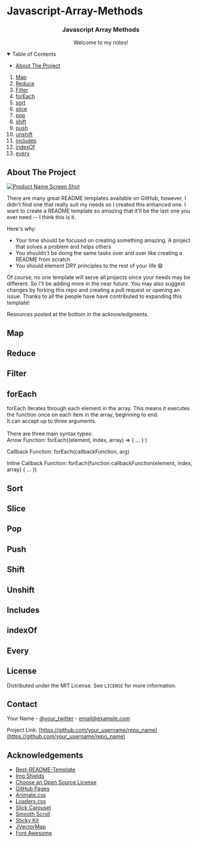 # Javascript-Array-Methods

<h3 align="center">Javascript Array Methods</h3>

<p align="center">
    Welcome to my notes!
    <br />
</p>



<!-- TABLE OF CONTENTS -->
<details open="open">
  <summary>Table of Contents</summary>
  <ul>
    <li>
      <a href="#about-the-project">About The Project</a>
  </ul>
      <ul>
      </ul>
    <ol>
    <li><a href="#map">Map</a></li>
    <li><a href="#reduce">Reduce</a></li>
    <li><a href="#filter">Filter</a></li>
    <li><a href="#forEach">forEach</a></li>
    <li><a href="#sort">sort</a></li>
    <li><a href="#slice">slice</a></li>
     <li><a href="#pop">pop</a></li>
     <li><a href="#shift">shift</a></li>
     <li><a href="#push">push</a></li>
    <li><a href="#unshift">unshift</a></li>
    <li><a href="#includes">includes</a></li>
    <li><a href="#indexOf">indexOf</a></li>
    <li><a href="#every">every</a></li>
  </ol>
</details>



<!-- ABOUT THE PROJECT -->
## About The Project

[![Product Name Screen Shot][product-screenshot]](https://example.com)

There are many great README templates available on GitHub, however, I didn't find one that really suit my needs so I created this enhanced one. I want to create a README template so amazing that it'll be the last one you ever need -- I think this is it.

Here's why:
* Your time should be focused on creating something amazing. A project that solves a problem and helps others
* You shouldn't be doing the same tasks over and over like creating a README from scratch
* You should element DRY principles to the rest of your life :smile:

Of course, no one template will serve all projects since your needs may be different. So I'll be adding more in the near future. You may also suggest changes by forking this repo and creating a pull request or opening an issue. Thanks to all the people have have contributed to expanding this template!

Resources posted at the bottom in the acknowledgments.

## Map



## Reduce

## Filter

## forEach
   forEach iterates through each element in the array.  This means it executes the function once on each item in the array, beginning to end. <br>
   It can accept up to three arguments.<br>
   <br>
   There are three main syntax types:<br>
   Arrow Function:
   forEach((element, index, array) => { ... } )

   Callback Function:
   forEach(callbackFunction, arg)

   Inline Callback Function:
   forEach(function callbackFunction(element, index, array) { ... })
   
   

## Sort

## Slice

## Pop

## Push

## Shift

## Unshift

## Includes

## indexOf

## Every








<!-- LICENSE -->
## License

Distributed under the MIT License. See `LICENSE` for more information.



<!-- CONTACT -->
## Contact

Your Name - [@your_twitter](https://twitter.com/your_username) - email@example.com

Project Link: [https://github.com/your_username/repo_name](https://github.com/your_username/repo_name)



<!-- ACKNOWLEDGEMENTS -->
## Acknowledgements
* [Best-README-Template](https://github.com/othneildrew/Best-README-Template)
* [Img Shields](https://shields.io)
* [Choose an Open Source License](https://choosealicense.com)
* [GitHub Pages](https://pages.github.com)
* [Animate.css](https://daneden.github.io/animate.css)
* [Loaders.css](https://connoratherton.com/loaders)
* [Slick Carousel](https://kenwheeler.github.io/slick)
* [Smooth Scroll](https://github.com/cferdinandi/smooth-scroll)
* [Sticky Kit](http://leafo.net/sticky-kit)
* [JVectorMap](http://jvectormap.com)
* [Font Awesome](https://fontawesome.com)





<!-- MARKDOWN LINKS & IMAGES -->
<!-- https://www.markdownguide.org/basic-syntax/#reference-style-links -->
[contributors-shield]: https://img.shields.io/github/contributors/othneildrew/Best-README-Template.svg?style=for-the-badge
[contributors-url]: https://github.com/othneildrew/Best-README-Template/graphs/contributors
[forks-shield]: https://img.shields.io/github/forks/othneildrew/Best-README-Template.svg?style=for-the-badge
[forks-url]: https://github.com/othneildrew/Best-README-Template/network/members
[stars-shield]: https://img.shields.io/github/stars/othneildrew/Best-README-Template.svg?style=for-the-badge
[stars-url]: https://github.com/othneildrew/Best-README-Template/stargazers
[issues-shield]: https://img.shields.io/github/issues/othneildrew/Best-README-Template.svg?style=for-the-badge
[issues-url]: https://github.com/othneildrew/Best-README-Template/issues
[license-shield]: https://img.shields.io/github/license/othneildrew/Best-README-Template.svg?style=for-the-badge
[license-url]: https://github.com/othneildrew/Best-README-Template/blob/master/LICENSE.txt
[linkedin-shield]: https://img.shields.io/badge/-LinkedIn-black.svg?style=for-the-badge&logo=linkedin&colorB=555
[linkedin-url]: https://linkedin.com/in/othneildrew
[product-screenshot]: images/screenshot.png
